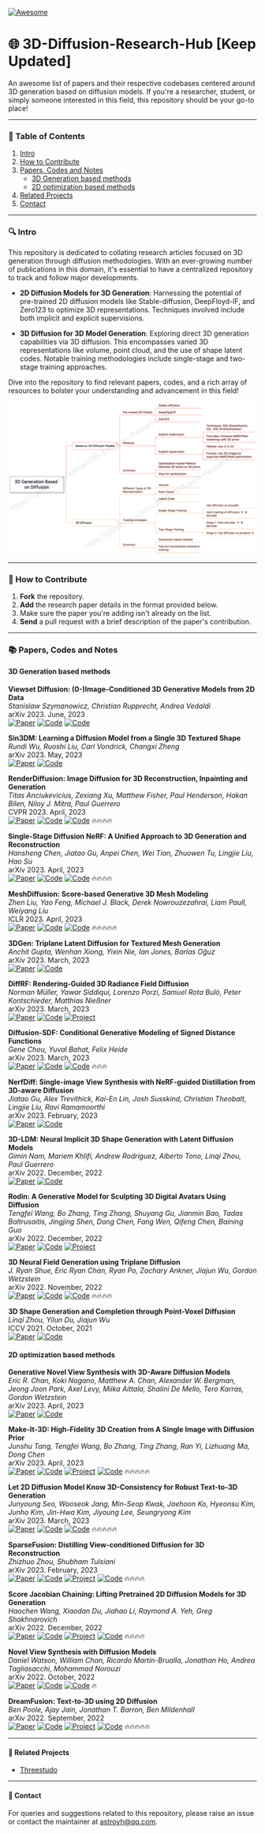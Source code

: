 [![Awesome](https://cdn.rawgit.com/sindresorhus/awesome/d7305f38d29fed78fa85652e3a63e154dd8e8829/media/badge.svg)](https://github.com/sindresorhus/awesome)

# 🌐 3D-Diffusion-Research-Hub [Keep Updated]

An awesome list of papers and their respective codebases centered around 3D generation based on diffusion models. If you're a researcher, student, or simply someone interested in this field, this repository should be your go-to place!

---
### 📖 Table of Contents

1. [Intro](#intro)
2. [How to Contribute](#how-to-contribute)
3. [Papers, Codes and Notes](#papers-codes-and-notes)
   - [3D Generation based methods](#3d-generation-based-methods)
   - [2D optimization based methods](#2d-optimization-based-methods)
4. [Related Projects](#related-projects)
5. [Contact](#contact)

---
### <a name="intro"></a>🔍 Intro

This repository is dedicated to collating research articles focused on 3D generation through diffusion methodologies. With an ever-growing number of publications in this domain, it's essential to have a centralized repository to track and follow major developments. 

- **2D Diffusion Models for 3D Generation**: Harnessing the potential of pre-trained 2D diffusion models like Stable-diffusion, DeepFloyd-IF, and Zero123 to optimize 3D representations. Techniques involved include both implicit and explicit supervisions.

- **3D Diffusion for 3D Model Generation**: Exploring direct 3D generation capabilities via 3D diffusion. This encompasses varied 3D representations like volume, point cloud, and the use of shape latent codes. Notable training methodologies include single-stage and two-stage training approaches.

Dive into the repository to find relevant papers, codes, and a rich array of resources to bolster your understanding and advancement in this field!

![](media/overview.png)

---
### <a name="how-to-contribute"></a>📝 How to Contribute

1. **Fork** the repository.
2. **Add** the research paper details in the format provided below.
3. Make sure the paper you're adding isn't already on the list.
4. **Send** a pull request with a brief description of the paper's contribution.

---
### <a name="papers-and-codes"></a>📚 Papers, Codes and Notes

#### 3D Generation based methods

**Viewset Diffusion: (0-)Image-Conditioned 3D Generative Models from 2D Data**  
*Stanislaw Szymanowicz, Christian Rupprecht, Andrea Vedaldi*  
arXiv 2023.  June, 2023  
[![Paper](https://img.shields.io/badge/Paper-orange)](http://arxiv.org/abs/2306.07881) [![Code](https://img.shields.io/badge/Note-yellow)](notes) [![Code](https://img.shields.io/badge/Code-green)](https://github.com/szymanowiczs/viewset-diffusion) 

**Sin3DM: Learning a Diffusion Model from a Single 3D Textured Shape**  
*Rundi Wu, Ruoshi Liu, Carl Vondrick, Changxi Zheng*  
arXiv 2023.  May, 2023  
[![Paper](https://img.shields.io/badge/Paper-orange)](http://arxiv.org/abs/2305.15399) [![Code](https://img.shields.io/badge/Note-yellow)](notes)

**RenderDiffusion: Image Diffusion for 3D Reconstruction, Inpainting and Generation**  
*Titas Anciukevicius, Zexiang Xu, Matthew Fisher, Paul Henderson, Hakan Bilen, Niloy J. Mitra, Paul Guerrero*  
CVPR 2023.  April, 2023  
[![Paper](https://img.shields.io/badge/Paper-orange)](http://arxiv.org/abs/2211.09869) [![Code](https://img.shields.io/badge/Note-yellow)](notes) [![Code](https://img.shields.io/badge/Code-green)](https://github.com/Anciukevicius/RenderDiffusion) 🔥🔥🔥🔥

**Single-Stage Diffusion NeRF: A Unified Approach to 3D Generation and Reconstruction**  
*Hansheng Chen, Jiatao Gu, Anpei Chen, Wei Tian, Zhuowen Tu, Lingjie Liu, Hao Su*  
arXiv 2023.  April, 2023  
[![Paper](https://img.shields.io/badge/Paper-orange)](http://arxiv.org/abs/2304.06714) [![Code](https://img.shields.io/badge/Note-yellow)](notes) [![Code](https://img.shields.io/badge/Code-green)](https://github.com/Lakonik/SSDNeRF) 🔥🔥🔥🔥

**MeshDiffusion: Score-based Generative 3D Mesh Modeling**  
*Zhen Liu, Yao Feng, Michael J. Black, Derek Nowrouzezahrai, Liam Paull, Weiyang Liu*  
ICLR 2023.  April, 2023  
[![Paper](https://img.shields.io/badge/Paper-orange)](http://arxiv.org/abs/2303.08133) [![Code](https://img.shields.io/badge/Note-yellow)](notes) [![Code](https://img.shields.io/badge/Code-green)](https://github.com/lzzcd001/MeshDiffusion) 🔥🔥🔥🔥🔥

**3DGen: Triplane Latent Diffusion for Textured Mesh Generation**  
*Anchit Gupta, Wenhan Xiong, Yixin Nie, Ian Jones, Barlas Oğuz*  
arXiv 2023.  March, 2023  
[![Paper](https://img.shields.io/badge/Paper-orange)](http://arxiv.org/abs/2303.05371) [![Code](https://img.shields.io/badge/Note-yellow)](notes)

**DiffRF: Rendering-Guided 3D Radiance Field Diffusion**  
*Norman Müller, Yawar Siddiqui, Lorenzo Porzi, Samuel Rota Bulò, Peter Kontschieder, Matthias Nießner*  
arXiv 2023.  March, 2023  
[![Paper](https://img.shields.io/badge/Paper-orange)](http://arxiv.org/abs/2212.01206) [![Code](https://img.shields.io/badge/Note-yellow)](notes) [![Project](https://img.shields.io/badge/Project-blue)](https://sirwyver.github.io/DiffRF/)

**Diffusion-SDF: Conditional Generative Modeling of Signed Distance Functions**  
*Gene Chou, Yuval Bahat, Felix Heide*  
arXiv 2023.  March, 2023  
[![Paper](https://img.shields.io/badge/Paper-orange)](http://arxiv.org/abs/2211.13757) [![Code](https://img.shields.io/badge/Note-yellow)](notes) [![Code](https://img.shields.io/badge/Code-green)](https://github.com/princeton-computational-imaging/Diffusion-SDF) 🔥🔥🔥

**NerfDiff: Single-image View Synthesis with NeRF-guided Distillation from 3D-aware Diffusion**  
*Jiatao Gu, Alex Trevithick, Kai-En Lin, Josh Susskind, Christian Theobalt, Lingjie Liu, Ravi Ramamoorthi*  
arXiv 2023.  February, 2023  
[![Paper](https://img.shields.io/badge/Paper-orange)](http://arxiv.org/abs/2302.10109) [![Code](https://img.shields.io/badge/Note-yellow)](notes)

**3D-LDM: Neural Implicit 3D Shape Generation with Latent Diffusion Models**  
*Gimin Nam, Mariem Khlifi, Andrew Rodriguez, Alberto Tono, Linqi Zhou, Paul Guerrero*  
arXiv 2022.  December, 2022  
[![Paper](https://img.shields.io/badge/Paper-orange)](http://arxiv.org/abs/2212.00842) [![Code](https://img.shields.io/badge/Note-yellow)](notes)

**Rodin: A Generative Model for Sculpting 3D Digital Avatars Using Diffusion**  
*Tengfei Wang, Bo Zhang, Ting Zhang, Shuyang Gu, Jianmin Bao, Tadas Baltrusaitis, Jingjing Shen, Dong Chen, Fang Wen, Qifeng Chen, Baining Guo*  
arXiv 2022.  December, 2022  
[![Paper](https://img.shields.io/badge/Paper-orange)](http://arxiv.org/abs/2212.06135) [![Code](https://img.shields.io/badge/Note-yellow)](notes) [![Project](https://img.shields.io/badge/Project-blue)](https://3d-avatar-diffusion.microsoft.com/)

**3D Neural Field Generation using Triplane Diffusion**  
*J. Ryan Shue, Eric Ryan Chan, Ryan Po, Zachary Ankner, Jiajun Wu, Gordon Wetzstein*  
arXiv 2022.  November, 2022  
[![Paper](https://img.shields.io/badge/Paper-orange)](http://arxiv.org/abs/2211.16677) [![Code](https://img.shields.io/badge/Note-yellow)](notes) [![Code](https://img.shields.io/badge/Code-green)](https://github.com/JRyanShue/NFD) 🔥🔥🔥🔥

**3D Shape Generation and Completion through Point-Voxel Diffusion**  
*Linqi Zhou, Yilun Du, Jiajun Wu*  
ICCV 2021.  October, 2021  
[![Paper](https://img.shields.io/badge/Paper-orange)](https://ieeexplore.ieee.org/document/9711332/) [![Code](https://img.shields.io/badge/Note-yellow)](notes)

#### 2D optimization based methods

**Generative Novel View Synthesis with 3D-Aware Diffusion Models**  
*Eric R. Chan, Koki Nagano, Matthew A. Chan, Alexander W. Bergman, Jeong Joon Park, Axel Levy, Miika Aittala, Shalini De Mello, Tero Karras, Gordon Wetzstein*  
arXiv 2023.  April, 2023  
[![Paper](https://img.shields.io/badge/Paper-orange)](http://arxiv.org/abs/2304.02602) [![Code](https://img.shields.io/badge/Note-yellow)](notes)

**Make-It-3D: High-Fidelity 3D Creation from A Single Image with Diffusion Prior**  
*Junshu Tang, Tengfei Wang, Bo Zhang, Ting Zhang, Ran Yi, Lizhuang Ma, Dong Chen*  
arXiv 2023.  April, 2023  
[![Paper](https://img.shields.io/badge/Paper-orange)](http://arxiv.org/abs/2303.14184) [![Code](https://img.shields.io/badge/Note-yellow)](notes) [![Project](https://img.shields.io/badge/Project-blue)](https://make-it-3d.github.io/) [![Code](https://img.shields.io/badge/Code-green)](https://github.com/junshutang/Make-It-3D) 🔥🔥🔥🔥🔥

**Let 2D Diffusion Model Know 3D-Consistency for Robust Text-to-3D Generation**  
*Junyoung Seo, Wooseok Jang, Min-Seop Kwak, Jaehoon Ko, Hyeonsu Kim, Junho Kim, Jin-Hwa Kim, Jiyoung Lee, Seungryong Kim*  
arXiv 2023.  March, 2023  
[![Paper](https://img.shields.io/badge/Paper-orange)](http://arxiv.org/abs/2303.07937) [![Code](https://img.shields.io/badge/Note-yellow)](notes) [![Code](https://img.shields.io/badge/Code-green)](https://github.com/KU-CVLAB/3DFuse) 🔥🔥🔥🔥🔥

**SparseFusion: Distilling View-conditioned Diffusion for 3D Reconstruction**  
*Zhizhuo Zhou, Shubham Tulsiani*  
arXiv 2023.  February, 2023  
[![Paper](https://img.shields.io/badge/Paper-orange)](http://arxiv.org/abs/2212.00792) [![Code](https://img.shields.io/badge/Note-yellow)](notes) [![Project](https://img.shields.io/badge/Project-blue)](https://sparsefusion.github.io/) [![Code](https://img.shields.io/badge/Code-green)](https://github.com/zhizdev/sparsefusion) 🔥🔥🔥🔥

**Score Jacobian Chaining: Lifting Pretrained 2D Diffusion Models for 3D Generation**  
*Haochen Wang, Xiaodan Du, Jiahao Li, Raymond A. Yeh, Greg Shakhnarovich*  
arXiv 2022.  December, 2022  
[![Paper](https://img.shields.io/badge/Paper-orange)](http://arxiv.org/abs/2212.00774) [![Code](https://img.shields.io/badge/Note-yellow)](notes) [![Project](https://img.shields.io/badge/Project-blue)](https://pals.ttic.edu/p/score-jacobian-chaining) [![Code](https://img.shields.io/badge/Code-green)](https://github.com/pals-ttic/sjc) 🔥🔥🔥🔥

**Novel View Synthesis with Diffusion Models**  
*Daniel Watson, William Chan, Ricardo Martin-Brualla, Jonathan Ho, Andrea Tagliasacchi, Mohammad Norouzi*  
arXiv 2022.  October, 2022  
[![Paper](https://img.shields.io/badge/Paper-orange)](http://arxiv.org/abs/2210.04628) [![Code](https://img.shields.io/badge/Note-yellow)](notes) [![Code](https://img.shields.io/badge/Code-green)](https://github.com/a6o/3d-diffusion-pytorch) 🔥

**DreamFusion: Text-to-3D using 2D Diffusion**  
*Ben Poole, Ajay Jain, Jonathan T. Barron, Ben Mildenhall*  
arXiv 2022.  September, 2022  
[![Paper](https://img.shields.io/badge/Paper-orange)](http://arxiv.org/abs/2209.14988) [![Code](https://img.shields.io/badge/Note-yellow)](notes) [![Project](https://img.shields.io/badge/Project-blue)](https://dreamfusion3d.github.io/) [![Code](https://img.shields.io/badge/Code-green)](https://github.com/ashawkey/stable-dreamfusion) 🔥🔥🔥🔥🔥



---

#### <a name="related-projects"></a>🔗 Related Projects

- [Threestudo](https://github.com/threestudio-project/threestudio)

---
#### 💌 Contact

For queries and suggestions related to this repository, please raise an issue or contact the maintainer at [astroyh@qq.com](mailto:astroyh@qq.com).

